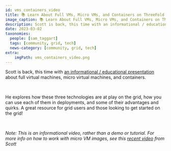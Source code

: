 ```yaml
---
id: vms_containers_video
title: 📚 Learn About Full VMs, Micro VMs, and Containers on ThreeFold
image_caption: 📚 Learn About Full VMs, Micro VMs, and Containers on ThreeFold
description: Scott is back, this time with an informational / educational presentation about full virtual machines, micro virtual machines, and containers. 
date: 2023-03-02
taxonomies:
  people: [sam_taggart]
  tags: [community, grid, tech]
  news-category: [community, grid, tech]
extra:
    imgPath: vms_containers_video.png
---
```


Scott is back, this time with [an informational / educational presentation](https://www.youtube.com/watch?v=Q5uH0qBJtQo) about full virtual machines, micro virtual machines, and containers.

<br/>

He explores how these three technologies are at play on the grid, how you can use each of them in deployments, and some of their advantages and quirks. A great resource for grid users and those looking to get started on the grid!

<br/>

_Note: This is an informational video, rather than a demo or tutorial. For more info on how to work with micro VM images, see this [recent video](https://www.youtube.com/watch?v=IM9fikszyss) from Scott_